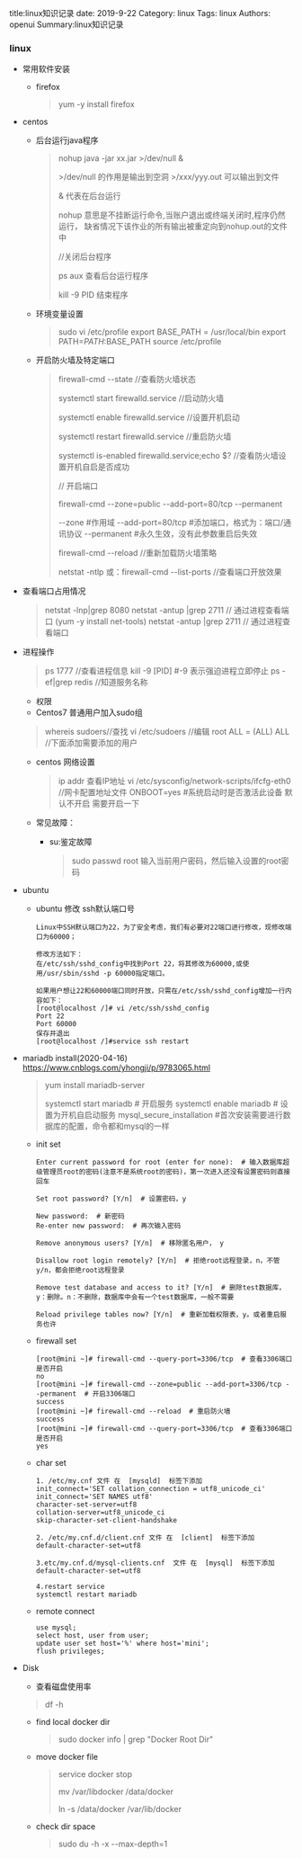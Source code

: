title:linux知识记录
date: 2019-9-22
Category: linux
Tags: linux
Authors: openui
Summary:linux知识记录

### linux

* 常用软件安装

  * firefox

    >  yum -y install firefox 

* centos

  * 后台运行java程序

  	> nohup java -jar xx.jar >/dev/null  & 
    >
    >  \>/dev/null  的作用是输出到空洞  \>/xxx/yyy.out 可以输出到文件
    >
    >  & 代表在后台运行 
    >
    >  nohup 意思是不挂断运行命令,当账户退出或终端关闭时,程序仍然运行， 缺省情况下该作业的所有输出被重定向到nohup.out的文件中 
    >
    > //关闭后台程序
    >
    >  ps aux 查看后台运行程序
    >
    >   kill -9 PID 结束程序
    
  * 环境变量设置
  
    > sudo vi /etc/profile
    > export BASE_PATH = /usr/local/bin
    > export PATH=$PATH:$BASE_PATH 
    > source /etc/profile
  
  * 开启防火墙及特定端口
  
    > firewall-cmd --state //查看防火墙状态
    >
    > systemctl start firewalld.service //启动防火墙
    >
    > systemctl enable firewalld.service  //设置开机启动
    >
    > systemctl restart firewalld.service  //重启防火墙
    >
    > systemctl is-enabled firewalld.service;echo $? //查看防火墙设置开机自启是否成功
    >
    > // 开启端口
    >
    > firewall-cmd --zone=public --add-port=80/tcp --permanent
    >
    > --zone #作用域
    > --add-port=80/tcp  #添加端口，格式为：端口/通讯协议
    > --permanent   #永久生效，没有此参数重启后失效
    >
    > firewall-cmd --reload //重新加载防火墙策略
    >
    > netstat -ntlp
    > 或：firewall-cmd --list-ports //查看端口开放效果
  
* 查看端口占用情况
  
  
  > netstat -lnp|grep 8080 
  > netstat -antup |grep 2711 // 通过进程查看端口
  > (yum -y install net-tools)
  > netstat -antup |grep 2711 // 通过进程查看端口


* 进程操作
  > ps 1777 //查看进程信息
  > kill -9 [PID]  #-9 表示强迫进程立即停止
  > ps -ef|grep redis //知道服务名称

  * 权限
   * Centos7 普通用户加入sudo组
   > whereis sudoers//查找
   > vi /etc/sudoers //编辑
   > root ALL = (ALL) ALL //下面添加需要添加的用户

  * centos 网络设置
    
    > ip addr 查看IP地址
    > vi /etc/sysconfig/network-scripts/ifcfg-eth0  //网卡配置地址文件
    > ONBOOT=yes   #系统启动时是否激活此设备 默认不开启 需要开启一下

  * 常见故障：
  
    * su:鉴定故障
      >  sudo passwd root
      > 输入当前用户密码，然后输入设置的root密码

* ubuntu

  * ubuntu 修改 ssh默认端口号
  
    ```
    Linux中SSH默认端口为22，为了安全考虑，我们有必要对22端口进行修改，现修改端口为60000；
    
    修改方法如下：
    在/etc/ssh/sshd_config中找到Port 22，将其修改为60000,或使用/usr/sbin/sshd -p 60000指定端口。
    
    如果用户想让22和60000端口同时开放，只需在/etc/ssh/sshd_config增加一行内容如下：
    [root@localhost /]# vi /etc/ssh/sshd_config
    Port 22
    Port 60000
    保存并退出
    [root@localhost /]#service ssh restart
    ```
  
    
  
* mariadb install(2020-04-16) https://www.cnblogs.com/yhongji/p/9783065.html

  > yum install mariadb-server
  >
  > systemctl start mariadb  # 开启服务
  > systemctl enable mariadb  # 设置为开机自启动服务
  > mysql_secure_installation #首次安装需要进行数据库的配置，命令都和mysql的一样
  
  * init set
  
    ```
    Enter current password for root (enter for none):  # 输入数据库超级管理员root的密码(注意不是系统root的密码)，第一次进入还没有设置密码则直接回车
    
    Set root password? [Y/n]  # 设置密码，y
    
    New password:  # 新密码
    Re-enter new password:  # 再次输入密码
    
    Remove anonymous users? [Y/n]  # 移除匿名用户， y
    
    Disallow root login remotely? [Y/n]  # 拒绝root远程登录，n，不管y/n，都会拒绝root远程登录
    
    Remove test database and access to it? [Y/n]  # 删除test数据库，y：删除。n：不删除，数据库中会有一个test数据库，一般不需要
    
    Reload privilege tables now? [Y/n]  # 重新加载权限表，y。或者重启服务也许
    ```
  
  * firewall set
  
    ```
    [root@mini ~]# firewall-cmd --query-port=3306/tcp  # 查看3306端口是否开启
    no
    [root@mini ~]# firewall-cmd --zone=public --add-port=3306/tcp --permanent  # 开启3306端口
    success
    [root@mini ~]# firewall-cmd --reload  # 重启防火墙
    success
    [root@mini ~]# firewall-cmd --query-port=3306/tcp  # 查看3306端口是否开启
    yes
    ```
  
  * char set
  
    ```
    1. /etc/my.cnf 文件 在  [mysqld]  标签下添加
    init_connect='SET collation_connection = utf8_unicode_ci'
    init_connect='SET NAMES utf8'
    character-set-server=utf8
    collation-server=utf8_unicode_ci
    skip-character-set-client-handshake
    
    2. /etc/my.cnf.d/client.cnf 文件 在  [client]  标签下添加
    default-character-set=utf8
    
    3.etc/my.cnf.d/mysql-clients.cnf  文件 在  [mysql]  标签下添加
    default-character-set=utf8
    
    4.restart service
    systemctl restart mariadb
    ```
  
    
  
  * remote connect
  
    ```
    use mysql;
    select host, user from user;
    update user set host='%' where host='mini';
    flush privileges;
    ```
  
    

* Disk 

  *  查看磁盘使用率

    > df -h

  * find local docker dir

    > sudo docker info | grep "Docker Root Dir"

  * move docker file

    > service docker stop
    >
    > mv /var/libdocker /data/docker
    >
    > ln -s /data/docker /var/lib/docker

  * check dir space

    > sudo du -h -x --max-depth=1